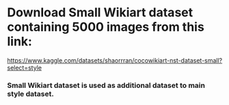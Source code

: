 # Download Small Wikiart dataset containing 5000 images from this link:
https://www.kaggle.com/datasets/shaorrran/cocowikiart-nst-dataset-small?select=style

### Small Wikiart dataset is used as additional dataset to main style dataset.
